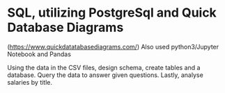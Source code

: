 # SQL, utilizing PostgreSql and Quick Database Diagrams
(https://www.quickdatatabasediagrams.com/)
Also used python3/Jupyter Notebook and Pandas

Using the data in the CSV files, design schema, create tables and a database.
Query the data to answer given questions.
Lastly, analyse salaries by title.
